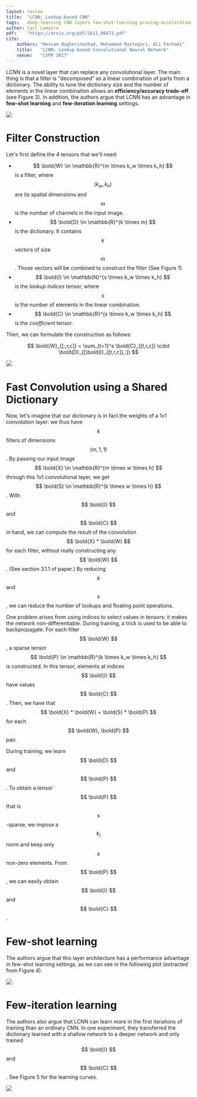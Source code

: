 ```yaml
---
layout: review
title:  "LCNN: Lookup-based CNN"
tags:   deep-learning CNN layers few-shot-learning pruning-acceleration
author: Carl Lemaire
pdf:    "https://arxiv.org/pdf/1611.06473.pdf"
cite:
    authors: "Hessam Bagherinezhad, Mohammad Rastegari, Ali Farhadi"
    title:   "LCNN: Lookup-based Convolutional Neural Network"
    venue:   "CVPR 2017"
---
```


LCNN is a novel layer that can replace any convolutional layer. The main thing is that a filter is "decomposed" as a linear combination of parts from a dictionary. The ability to tune the dictionary size and the number of elements in the linear combination allows an **efficiency/accuracy trade-off** (see Figure 3). In addition, the authors argue that LCNN has an advantage in **few-shot learning** and **few-iteration learning** settings.

![](/article/images/lookup-cnn/fig3.png)

# Filter Construction

Let's first define the 4 tensors that we'll need:

* $$ \bold{W} \in \mathbb{R}^{m \times k_w \times k_h} $$ is a filter, where $$ (k_w, k_h) $$ are its spatial dimensions and $$ m $$ is the number of channels in the input image.
* $$ \bold{D} \in \mathbb{R}^{k \times m} $$ is the dictionary. It contains $$ k $$ vectors of size $$ m $$. Those vectors will be combined to construct the filter (See Figure 1).
* $$ \bold{I} \in \mathbb{N}^{s \times k_w \times k_h} $$ is the _lookup indices_ tensor, where $$ s $$ is the number of elements in the linear combination.
* $$ \bold{C} \in \mathbb{R}^{s \times k_w \times k_h} $$ is the _coefficient_ tensor.

Then, we can formulate the construction as follows:

$$ \bold{W}_{[:,r,c]} = \sum_{t=1}^s \bold{C}_{[t,r,c]} \cdot \bold{D}_{[\bold{I}_{[t,r,c]},:]} $$

![](/article/images/lookup-cnn/fig1.png)

# Fast Convolution using a Shared Dictionary

Now, let's imagine that our dictionary is in fact the weights of a 1x1 convolution layer: we thus have $$ k $$ filters of dimensions $$ (m, 1, 1) $$. By passing our input image $$ \bold{X} \in \mathbb{R}^{m \times w \times h} $$ through this 1x1 convolutional layer, we get $$ \bold{S} \in \mathbb{R}^{k \times w \times h} $$. With $$ \bold{I} $$ and $$ \bold{C} $$ in hand, we can compute the result of the convolution $$ \bold{X} * \bold{W} $$ for each filter, without really constructing any $$ \bold{W} $$. (See section 3.1.1 of paper.) By reducing $$ k $$ and $$ s $$, we can reduce the number of lookups and floating point operations.

One problem arises from using indices to select values in tensors: it makes the network non-differentiable. During training, a trick is used to be able to backpropagate. For each filter $$ \bold{W} $$, a sparse tensor $$ \bold{P} \in \mathbb{R}^{k \times k_w \times k_h} $$ is constructed. In this tensor, elements at indices $$ \bold{I} $$ have values $$ \bold{C} $$. Then, we have that $$ \bold{X} * \bold{W} = \bold{S} * \bold{P} $$ for each $$ \bold{W}, \bold{P} $$ pair.

During training, we learn $$ \bold{D} $$ and $$ \bold{P} $$. To obtain a tensor $$ \bold{P} $$ that is $$ s $$-sparse, we impose a $$ \ell_1 $$ norm and keep only $$ s $$ non-zero elements. From $$ \bold{P} $$, we can easily obtain $$ \bold{I} $$ and $$ \bold{C} $$.

# Few-shot learning

The authors argue that this layer architecture has a performance advantage in few-shot learning settings, as we can see in the following plot (extracted from Figure 4).

![](/article/images/lookup-cnn/fig4.png)

# Few-iteration learning

The authors also argue that LCNN can learn more in the first iterations of training than an ordinary CNN. In one experiment, they transferred the dictionary learned with a shallow network to a deeper network and only trained $$ \bold{I} $$ and $$ \bold{C} $$. See Figure 5 for the learning curves.

![](/article/images/lookup-cnn/fig5.png)
